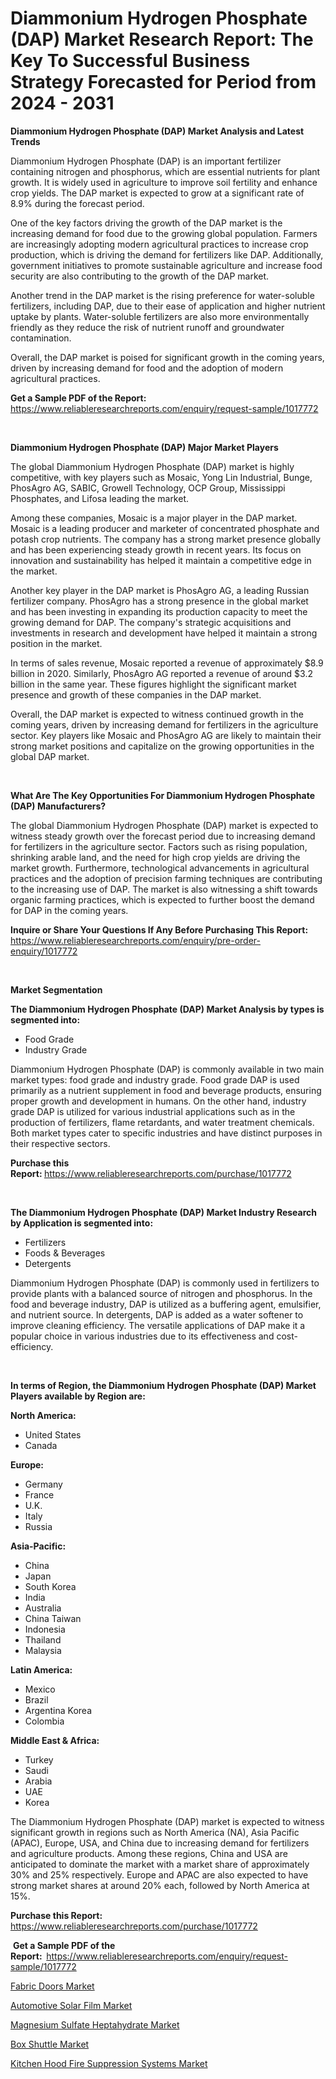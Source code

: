 <p><h1>Diammonium Hydrogen Phosphate (DAP) Market Research Report: The Key To Successful Business Strategy Forecasted for Period from 2024 - 2031</h1></p><p><strong>Diammonium Hydrogen Phosphate (DAP) Market Analysis and Latest Trends</strong></p>
<p><p>Diammonium Hydrogen Phosphate (DAP) is an important fertilizer containing nitrogen and phosphorus, which are essential nutrients for plant growth. It is widely used in agriculture to improve soil fertility and enhance crop yields. The DAP market is expected to grow at a significant rate of 8.9% during the forecast period. </p><p>One of the key factors driving the growth of the DAP market is the increasing demand for food due to the growing global population. Farmers are increasingly adopting modern agricultural practices to increase crop production, which is driving the demand for fertilizers like DAP. Additionally, government initiatives to promote sustainable agriculture and increase food security are also contributing to the growth of the DAP market.</p><p>Another trend in the DAP market is the rising preference for water-soluble fertilizers, including DAP, due to their ease of application and higher nutrient uptake by plants. Water-soluble fertilizers are also more environmentally friendly as they reduce the risk of nutrient runoff and groundwater contamination.</p><p>Overall, the DAP market is poised for significant growth in the coming years, driven by increasing demand for food and the adoption of modern agricultural practices.</p></p>
<p><strong>Get a Sample PDF of the Report:&nbsp;</strong> <a href="https://www.reliableresearchreports.com/enquiry/request-sample/1017772">https://www.reliableresearchreports.com/enquiry/request-sample/1017772</a></p>
<p>&nbsp;</p>
<p><strong>Diammonium Hydrogen Phosphate (DAP) Major Market Players</strong></p>
<p><p>The global Diammonium Hydrogen Phosphate (DAP) market is highly competitive, with key players such as Mosaic, Yong Lin Industrial, Bunge, PhosAgro AG, SABIC, Growell Technology, OCP Group, Mississippi Phosphates, and Lifosa leading the market.</p><p>Among these companies, Mosaic is a major player in the DAP market. Mosaic is a leading producer and marketer of concentrated phosphate and potash crop nutrients. The company has a strong market presence globally and has been experiencing steady growth in recent years. Its focus on innovation and sustainability has helped it maintain a competitive edge in the market.</p><p>Another key player in the DAP market is PhosAgro AG, a leading Russian fertilizer company. PhosAgro has a strong presence in the global market and has been investing in expanding its production capacity to meet the growing demand for DAP. The company's strategic acquisitions and investments in research and development have helped it maintain a strong position in the market.</p><p>In terms of sales revenue, Mosaic reported a revenue of approximately $8.9 billion in 2020. Similarly, PhosAgro AG reported a revenue of around $3.2 billion in the same year. These figures highlight the significant market presence and growth of these companies in the DAP market.</p><p>Overall, the DAP market is expected to witness continued growth in the coming years, driven by increasing demand for fertilizers in the agriculture sector. Key players like Mosaic and PhosAgro AG are likely to maintain their strong market positions and capitalize on the growing opportunities in the global DAP market.</p></p>
<p>&nbsp;</p>
<p><strong>What Are The Key Opportunities For Diammonium Hydrogen Phosphate (DAP) Manufacturers?</strong></p>
<p><p>The global Diammonium Hydrogen Phosphate (DAP) market is expected to witness steady growth over the forecast period due to increasing demand for fertilizers in the agriculture sector. Factors such as rising population, shrinking arable land, and the need for high crop yields are driving the market growth. Furthermore, technological advancements in agricultural practices and the adoption of precision farming techniques are contributing to the increasing use of DAP. The market is also witnessing a shift towards organic farming practices, which is expected to further boost the demand for DAP in the coming years.</p></p>
<p><strong>Inquire or Share Your Questions If Any Before Purchasing This Report:</strong> <a href="https://www.reliableresearchreports.com/enquiry/pre-order-enquiry/1017772">https://www.reliableresearchreports.com/enquiry/pre-order-enquiry/1017772</a></p>
<p>&nbsp;</p>
<p><strong>Market Segmentation</strong></p>
<p><strong>The Diammonium Hydrogen Phosphate (DAP) Market Analysis by types is segmented into:</strong></p>
<p><ul><li>Food Grade</li><li>Industry Grade</li></ul></p>
<p><p>Diammonium Hydrogen Phosphate (DAP) is commonly available in two main market types: food grade and industry grade. Food grade DAP is used primarily as a nutrient supplement in food and beverage products, ensuring proper growth and development in humans. On the other hand, industry grade DAP is utilized for various industrial applications such as in the production of fertilizers, flame retardants, and water treatment chemicals. Both market types cater to specific industries and have distinct purposes in their respective sectors.</p></p>
<p><strong>Purchase this Report:&nbsp;</strong><a href="https://www.reliableresearchreports.com/purchase/1017772">https://www.reliableresearchreports.com/purchase/1017772</a></p>
<p>&nbsp;</p>
<p><strong>The Diammonium Hydrogen Phosphate (DAP) Market Industry Research by Application is segmented into:</strong></p>
<p><ul><li>Fertilizers</li><li>Foods & Beverages</li><li>Detergents</li></ul></p>
<p><p>Diammonium Hydrogen Phosphate (DAP) is commonly used in fertilizers to provide plants with a balanced source of nitrogen and phosphorus. In the food and beverage industry, DAP is utilized as a buffering agent, emulsifier, and nutrient source. In detergents, DAP is added as a water softener to improve cleaning efficiency. The versatile applications of DAP make it a popular choice in various industries due to its effectiveness and cost-efficiency.</p></p>
<p>&nbsp;</p>
<p><strong>In terms of Region, the Diammonium Hydrogen Phosphate (DAP) Market Players available by Region are:</strong></p>
<p>
    <p> <strong> North America: </strong>
        <ul>
            <li>United States</li>
            <li>Canada</li>
        </ul>
        </p> 
    <p> <strong> Europe: </strong>
        <ul>
            <li>Germany</li>
            <li>France</li>
            <li>U.K.</li>
            <li>Italy</li>
            <li>Russia</li>
        </ul>
        </p> 
    <p> <strong> Asia-Pacific: </strong>
        <ul>
            <li>China</li>
            <li>Japan</li>
            <li>South Korea</li>
            <li>India</li>
            <li>Australia</li>
            <li>China Taiwan</li>
            <li>Indonesia</li>
            <li>Thailand</li>
            <li>Malaysia</li>
        </ul>
        </p> 
    <p> <strong> Latin America: </strong>
        <ul>
            <li>Mexico</li>
            <li>Brazil</li>
            <li>Argentina Korea</li>
            <li>Colombia</li>
        </ul>
        </p> 
    <p> <strong> Middle East & Africa: </strong>
        <ul>
            <li>Turkey</li>
            <li>Saudi</li>
            <li>Arabia</li>
            <li>UAE</li>
            <li>Korea</li>
        </ul>
    </p>
    </p>
<p><p>The Diammonium Hydrogen Phosphate (DAP) market is expected to witness significant growth in regions such as North America (NA), Asia Pacific (APAC), Europe, USA, and China due to increasing demand for fertilizers and agriculture products. Among these regions, China and USA are anticipated to dominate the market with a market share of approximately 30% and 25% respectively. Europe and APAC are also expected to have strong market shares at around 20% each, followed by North America at 15%.</p></p>
<p><strong>Purchase this Report: </strong><a href="https://www.reliableresearchreports.com/purchase/1017772">https://www.reliableresearchreports.com/purchase/1017772</a></p>
<p>&nbsp;<strong>Get a Sample PDF of the Report:&nbsp;&nbsp;</strong><a href="https://www.reliableresearchreports.com/enquiry/request-sample/1017772">https://www.reliableresearchreports.com/enquiry/request-sample/1017772</a></p>
<p><strong></strong></p>
<p><p><a href="https://medium.com/@wyattconn1966/fabric-doors-market-outlook-industry-overview-and-forecast-2024-to-2031-c18ddcc4eb60">Fabric Doors Market</a></p><p><a href="https://github.com/kathiaseamanalvaradovlprc2h/Market-Research-Report-List-1/blob/main/automotive-solar-film-market.md">Automotive Solar Film Market</a></p><p><a href="https://github.com/wusalecollins540tpqoz/Market-Research-Report-List-1/blob/main/magnesium-sulfate-heptahydrate-market.md">Magnesium Sulfate Heptahydrate Market</a></p><p><a href="https://medium.com/@wyattconn1966/box-shuttle-market-the-key-to-successful-business-strategy-forecast-till-2031-db9788247eb0">Box Shuttle Market</a></p><p><a href="https://medium.com/@wyattconn1966/kitchen-hood-fire-suppression-systems-nbsp-market-focuses-on-market-share-size-and-projected-4b74d947eea2">Kitchen Hood Fire Suppression Systems Market</a></p></p>